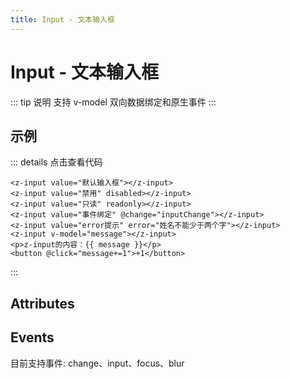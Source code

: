 ```yaml
---
title: Input - 文本输入框
---
```

# Input - 文本输入框

::: tip 说明
支持 v-model 双向数据绑定和原生事件
:::

## 示例

<ClientOnly>
  <input-demo></input-demo>
</ClientOnly>

::: details 点击查看代码
```vue
<z-input value="默认输入框"></z-input>
<z-input value="禁用" disabled></z-input>
<z-input value="只读" readonly></z-input>
<z-input value="事件绑定" @change="inputChange"></z-input>
<z-input value="error提示" error="姓名不能少于两个字"></z-input>
<z-input v-model="message"></z-input>
<p>z-input的内容：{{ message }}</p>
<button @click="message+=1">+1</button>
```
:::

## Attributes

<ClientOnly>
  <input-parameter></input-parameter>
</ClientOnly>

## Events
目前支持事件: change、input、focus、blur